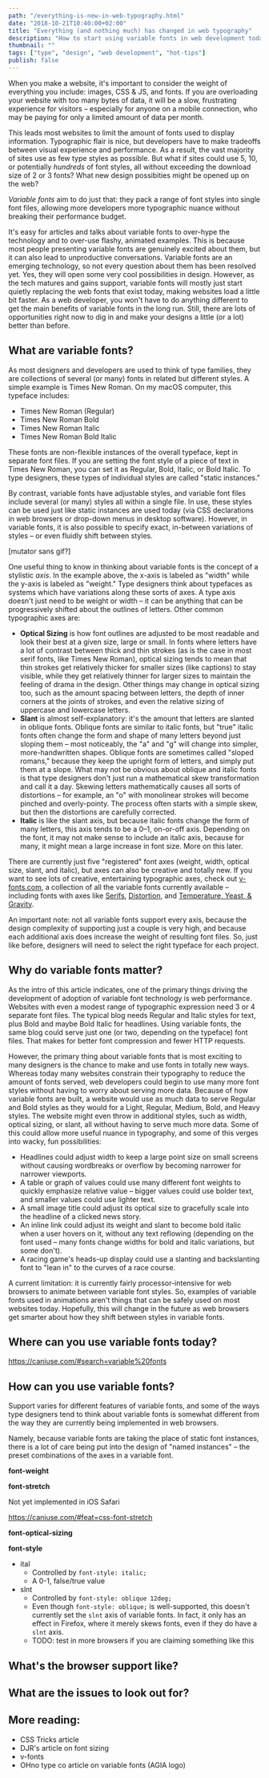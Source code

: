 ```yaml
---
path: "/everything-is-new-in-web-typography.html"
date: "2018-10-21T10:40:00+02:00"  
title: "Everything (and nothing much) has changed in web typography"
description: "How to start using variable fonts in web development today"
thumbnail: ""
tags: ["type", "design", "web development", "hot-tips"]
publish: false
---
```


When you make a website, it's important to consider the weight of everything you include: images, CSS & JS, and fonts. If you are overloading your website with too many bytes of data, it will be a slow, frustrating experience for visitors – especially for anyone on a mobile connection, who may be paying for only a limited amount of data per month.

This leads most websites to limit the amount of fonts used to display information. Typographic flair is nice, but developers have to make tradeoffs between visual experience and performance. As a result, the vast majority of sites use as few type styles as possible. But what if sites could use 5, 10, or potentially _hundreds_ of font styles, all without exceeding the download size of 2 or 3 fonts? What new design possibities might be opened up on the web?

_Variable fonts_ aim to do just that: they pack a range of font styles into single font files, allowing more developers more typographic nuance without breaking their performance budget.

It's easy for articles and talks about variable fonts to over-hype the technology and to over-use flashy, animated examples. This is because most people presenting variable fonts are genuinely excited about them, but it can also lead to unproductive conversations. Variable fonts are an emerging technology, so not every question about them has been resolved yet. Yes, they will open some very cool possibilities in design. However, as the tech matures and gains support, variable fonts will mostly just start quietly replacing the web fonts that exist today, making websites load a little bit faster. As a web developer, you won't have to do anything different to get the main benefits of variable fonts in the long run. Still, there are lots of opportunities right now to dig in and make your designs a little (or a lot) better than before.

## What are variable fonts?

As most designers and developers are used to think of type families, they are collections of several (or many) fonts in related but different styles. A simple example is Times New Roman. On my macOS computer, this typeface includes:

* Times New Roman (Regular)
* Times New Roman Bold
* Times New Roman Italic
* Times New Roman Bold Italic

These fonts are non-flexible instances of the overall typeface, kept in separate font files. If you are setting the font style of a piece of text in Times New Roman, you can set it as Regular, Bold, Italic, or Bold Italic. To type designers, these types of individual styles are called "static instances."

By contrast, variable fonts have adjustable styles, and variable font files include several (or many) styles all within a single file. In use, these styles can be used just like static instances are used today (via CSS declarations in web browsers or drop-down menus in desktop software). However, in variable fonts, it is also possible to specify exact, in-between variations of styles – or even fluidly shift between styles.

[mutator sans gif?]

One useful thing to know in thinking about variable fonts is the concept of a stylistic _axis_. In the example above, the x-axis is labeled as "width" while the y-axis is labeled as "weight." Type designers think about typefaces as systems which have variations along these sorts of axes. A type axis doesn't just need to be weight or width – it can be anything that can be progressively shifted about the outlines of letters. Other common typographic axes are:

* **Optical Sizing** is how font outlines are adjusted to be most readable and look their best at a given size, large or small. In fonts where letters have a lot of contrast between thick and thin strokes (as is the case in most serif fonts, like Times New Roman), optical sizing tends to mean that thin strokes get relatively thicker for smaller sizes (like captions) to stay visible, while they get relatively thinner for larger sizes to maintain the feeling of drama in the design. Other things may change in optical sizing too, such as the amount spacing between letters, the depth of inner corners at the joints of strokes, and even the relative sizing of uppercase and lowercase letters.
* **Slant** is almost self-explanatory: it's the amount that letters are slanted in oblique fonts. Oblique fonts are similar to italic fonts, but "true" italic fonts often change the form and shape of many letters beyond just sloping them – most noticeably, the "a" and "g" will change into simpler, more-handwritten shapes. Oblique fonts are sometimes called "sloped romans," because they keep the upright form of letters, and simply put them at a slope. What may not be obvious about oblique and italic fonts is that type designers don't just run a mathematical skew transformation and call it a day. Skewing letters mathematically causes all sorts of distortions – for example, an "o" with monolinear strokes will become pinched and overly-pointy. The process often starts with a simple skew, but then the distortions are carefully corrected.
* **Italic** is like the slant axis, but because italic fonts change the form of many letters, this axis tends to be a 0–1, on-or-off axis. Depending on the font, it may not make sense to include an italic axis, because for many, it might mean a large increase in font size. More on this later.

There are currently just five "registered" font axes (weight, width, optical size, slant, and italic), but axes can also be creative and totally new. If you want to see lots of creative, entertaining typographic axes, check out [v-fonts.com](https://v-fonts.com), a collection of all the variable fonts currently available – including fonts with axes like [Serifs](https://v-fonts.com/fonts/foreday), [Distortion](https://v-fonts.com/fonts/tweak-display), and [Temperature, Yeast, & Gravity](https://v-fonts.com/fonts/cheee-variable).

An important note: not all variable fonts support every axis, because the design complexity of supporting just a couple is very high, and because each additional axis does increase the weight of resulting font files. So, just like before, designers will need to select the right typeface for each project.

## Why do variable fonts matter?

As the intro of this article indicates, one of the primary things driving the development of adoption of variable font technology is web performance. Websites with even a modest range of typographic expression need 3 or 4 separate font files. The typical blog needs Regular and Italic styles for text, plus Bold and maybe Bold Italic for headlines. Using variable fonts, the same blog could serve just one (or two, depending on the typeface) font files. That makes for better font compression and fewer HTTP requests.

However, the primary thing about variable fonts that is most exciting to many designers is the chance to make and use fonts in totally new ways. Whereas today many websites constrain their typography to reduce the amount of fonts served, web developers could begin to use many more font styles without having to worry about serving more data. Because of how variable fonts are built, a website would use as much data to serve Regular and Bold styles as they would for a Light, Regular, Medium, Bold, and Heavy styles. The website might even throw in additional styles, such as width, optical sizing, or slant, all without having to serve much more data. Some of this could allow more useful nuance in typography, and some of this verges into wacky, fun possibilities:

* Headlines could adjust width to keep a large point size on small screens without causing wordbreaks or overflow by becoming narrower for narrower viewports.
* A table or graph of values could use many different font weights to quickly emphasize relative value – bigger values could use bolder text, and smaller values could use lighter text.
* A small image title could adjust its optical size to gracefully scale into the headline of a clicked news story.
* An inline link could adjust its weight and slant to become bold italic when a user hovers on it, without any text reflowing (depending on the font used – many fonts change widths for bold and italic variations, but some don't).
* A racing game's heads-up display could use a slanting and backslanting font to "lean in" to the curves of a race course.

A current limitation: it is currently fairly processor-intensive for web browsers to animate between variable font styles. So, examples of variable fonts used in animations aren't things that can be safely used on most websites today. Hopefully, this will change in the future as web browsers get smarter about how they shift between styles in variable fonts.

## Where can you use variable fonts today?

https://caniuse.com/#search=variable%20fonts

## How can you use variable fonts?

Support varies for different features of variable fonts, and some of the ways type designers tend to think about variable fonts is somewhat different from the way they are currently being implemented in web browsers.

Namely, because variable fonts are taking the place of static font instances, there is a lot of care being put into the design of "named instances" – the preset combinations of the axes in a variable font.

**font-weight**

**font-stretch**

Not yet implemented in iOS Safari

https://caniuse.com/#feat=css-font-stretch

**font-optical-sizing**

**font-style**

* ital
  * Controlled by `font-style: italic;`
  * A 0-1, false/true value
* slnt
  * Controlled by `font-style: oblique 12deg;`
  * Even though `font-style: oblique;` is well-supported, this doesn't currently set the `slnt` axis of variable fonts. In fact, it only has an effect in Firefox, where it merely skews fonts, even if they do have a `slnt` axis.
  * TODO: test in more browsers if you are claiming something like this

## What's the browser support like?

## What are the issues to look out for?

## More reading:

* CSS Tricks article
* DJR's article on font sizing
* v-fonts
* OHno type co article on variable fonts (AGIA logo)
